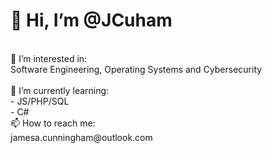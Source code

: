 <h1>👋 Hi, I’m @JCuham</h1><br>
👀 I’m interested in:<br> Software Engineering, Operating Systems and Cybersecurity <br><br>
🌱 I’m currently learning:<br> 
           - JS/PHP/SQL <br>
           - C#<br>
📫 How to reach me:<br> jamesa.cunningham@outlook.com

<!---
JCuham/JCuham is a ✨ special ✨ repository because its `README.md` (this file) appears on your GitHub profile.
You can click the Preview link to take a look at your changes.
--->
